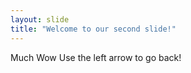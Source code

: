 ```yaml
---
layout: slide
title: "Welcome to our second slide!"
---
```

Much Wow
Use the left arrow to go back!
